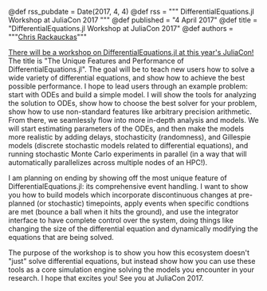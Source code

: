 @def rss_pubdate = Date(2017, 4, 4)
@def rss = """ DifferentialEquations.jl Workshop at JuliaCon 2017 """
@def published = "4 April 2017"
@def title = "DifferentialEquations.jl Workshop at JuliaCon 2017"
@def authors = """<a href="https://github.com/ChrisRackauckas">Chris Rackauckas</a>"""  

[There will be a workshop on DifferentialEquations.jl at this year's JuliaCon!](https://juliacon.org/2017/talks.html)
The title is "The Unique Features and Performance of DifferentialEquations.jl".
The goal will be to teach new users how to solve a wide variety of differential
equations, and show how to achieve the best possible performance. I hope to lead
users through an example problem: start with ODEs and build a simple model. I
will show the tools for analyzing the solution to ODEs, show how to choose the
best solver for your problem, show how to use non-standard features like arbitrary
precision arithmetic. From there, we seamlessly flow into more in-depth
analysis and models. We will start estimating parameters of the ODEs, and then
make the models more realistic by adding delays, stochasticity (randomness), and
Gillespie models (discrete stochastic models related to differential equations),
and running stochastic Monte Carlo experiments in parallel (in a way that will
automatically parallelizes across multiple nodes of an HPC!).

I am planning on ending by showing off the most unique feature of DifferentialEquations.jl:
its comprehensive event handling. I want to show you how to build models which
incorporate discontinuous changes at pre-planned (or stochastic) timepoints,
apply events when specific condtions are met (bounce a ball when it hits the ground),
and use the integrator interface to have complete control over the system, doing
things like changing the size of the differential equation and dynamically
modifying the equations that are being solved.

The purpose of the workshop is to show you how this ecosystem doesn't "just" solve
differential equations, but instead show how you can use these tools as a core
simulation engine solving the models you encounter in your research. I hope that
excites you! See you at JuliaCon 2017.
